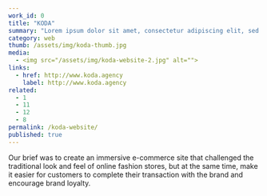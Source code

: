 ```yaml
---
work_id: 0
title: "KODA"
summary: "Lorem ipsum dolor sit amet, consectetur adipiscing elit, sed do eiusmod tempor incididunt ut labore et dolore magna aliqua. Ut enim ad minim veniam, quis nostrud exercitation"
category: web
thumb: /assets/img/koda-thumb.jpg
media: 
  - <img src="/assets/img/koda-website-2.jpg" alt="">
links:
  - href: http://www.koda.agency
    label: http://www.koda.agency
related:
  - 1
  - 11
  - 12
  - 8
permalink: /koda-website/
published: true
---
```

Our brief was to create an immersive e-commerce site that challenged the traditional look and feel of online fashion stores, but at the same time, make it easier for customers to complete their transaction with the brand and encourage brand loyalty.
